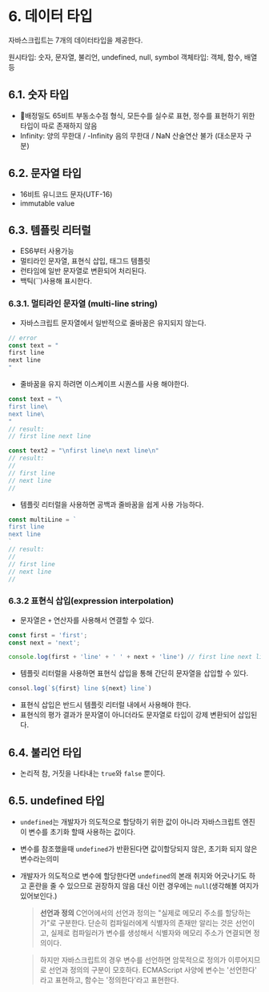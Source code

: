 # 6. 데이터 타입

자바스크립트는 7개의 데이터타입을 제공한다.

원시타입: 숫자, 문자열, 불리언, undefined, null, symbol
객체타입: 객체, 함수, 배열 등

## 6.1. 숫자 타입
* 배정밀도 65비트 부동소수점 형식, 모든수를 실수로 표현, 정수를 표현하기 위한 타입이 따로 존재하지 않음
* Infinity: 양의 무한대 / -Infinity 음의 무한대 / NaN 산술연산 불가 (대소문자 구분)
## 6.2. 문자열 타입
* 16비트 유니코드 문자(UTF-16)
* immutable value
## 6.3. 템플릿 리터럴
* ES6부터 사용가능
* 멀티라인 문자열, 표현식 삽입, 태그드 템플릿
* 런타임에 일반 문자열로 변환되어 처리된다.
* 백틱(\`\`)사용해 표시한다.
### 6.3.1. 멀티라인 문자열 (multi-line string)
* 자바스크립트 문자열에서 일반적으로 줄바꿈은 유지되지 않는다.
```ts
// error
const text = "
first line
next line
"
```
* 줄바꿈을 유지 하려면 이스케이프 시퀀스를 사용 해야한다.
```ts
const text = "\
first line\
next line\
"
// result:
// first line next line

const text2 = "\nfirst line\n next line\n"
// result:
//
// first line
// next line
//
```
* 템플릿 리터럴을 사용하면 공백과 줄바꿈을 쉽게 사용 가능하다.
```ts
const multiLine = `
first line
next line
`
// result:
//
// first line
// next line
//
```

### 6.3.2 표현식 삽입(expression interpolation)
* 문자열은 `+` 연산자를 사용해서 연결할 수 있다.
```ts
const first = 'first';
const next = 'next';

console.log(first + 'line' + ' ' + next + 'line') // first line next line
```
* 템플릿 리터럴을 사용하면 표현식 삽입을 통해 간단히 문자열을 삽입할 수 있다.
```ts
consol.log(`${first} line ${next} line`)
```
* 표현식 삽입은 반드시 템플릿 리터럴 내에서 사용해야 한다. 
* 표현식의 평가 결과가 문자열이 아니더라도 문자열로 타입이 강제 변환되어 삽입된다.
## 6.4.  불리언 타입
* 논리적 참, 거짓을 나타내는 `true`와 `false` 뿐이다.
## 6.5.  undefined 타입
* `undefined`는 개발자가 의도적으로 할당하기 위한 값이 아니라 자바스크립트 엔진이 변수를 초기화 할때 사용하는 값이다.
* 변수를 참조했을때 `undefined`가 반환된다면 값이할당되지 않은, 초기화 되지 않은 변수라는의미
* 개발자가 의도적으로 변수에 할당한다면 `undefined`의 본래 취지와 어긋나기도 하고 혼란을 줄 수 있으므로 권장하지 않음 대신 이런 경우에는 `null`(생각해볼 여지가 있어보인다.)
	> **선언과 정의**
	> C언어에서의 선언과 정의는 "실제로 메모리 주소를 할당하는가"로 구분한다. 단순히 컴파일러에게 식별자의 존재만 알리는 것은 선언이고, 실제로 컴파일러가 변수를 생성해서 식별자와 메모리 주소가 연결되면 정의이다.
	
	> 하지만 자바스크립트의 경우 변수를 선언하면 암묵적으로 정의가 이루어지므로 선언과 정의의 구분이 모호하다.
	> ECMAScript 사양에 변수는 '선언한다' 라고 표현하고, 함수는 '정의한다'라고 표현한다.
